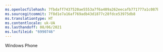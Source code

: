 ```yaml
---
ms.openlocfilehash: 7fbdaff7437520ae5553a7f6a409a262eecafb771777a1c087b69e4c6f12c33b
ms.sourcegitcommit: 7f8d1e7a16af769adb43d1877c28fdce53975db8
ms.translationtype: HT
ms.contentlocale: uk-UA
ms.lasthandoff: 08/06/2021
ms.locfileid: "6990746"
---
```

Windows Phone